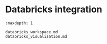# Databricks integration

```{toctree}
:maxdepth: 1

databricks_workspace.md
databricks_visualisation.md
```
